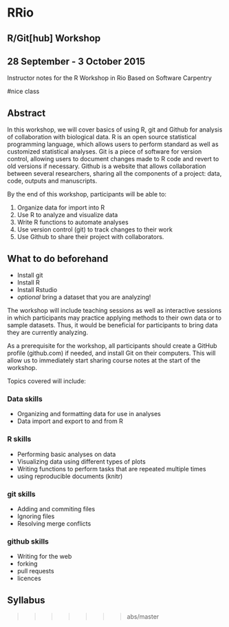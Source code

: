 # RRio
## R/Git[hub] Workshop
## 28 September - 3 October 2015

Instructor notes for the R Workshop in Rio
Based on Software Carpentry

#nice class
## Abstract

In this workshop, we will cover basics of using R, git and Github for analysis of collaboration with biological data. R is an open source statistical programming language, which allows users to perform standard as well as customized statistical analyses.  Git is a piece of software for version control, allowing users to document changes made to R code and revert to old versions if necessary.  Github is a website that allows collaboration between several researchers, sharing all the components of a project: data, code, outputs and manuscripts.

By the end of this workshop, participants will be able to:

1. Organize data for import into R 
2. Use R to analyze and visualize data
3. Write R functions to automate analyses
4. Use version control (git) to track changes to their work
5. Use Github to share their project with collaborators.

## What to do beforehand

* Install git
* Install R
* Install Rstudio
* _optional_ bring a dataset that you are analyzing!

The workshop will include teaching sessions as well as interactive sessions in which participants may practice applying methods to their own data or to sample datasets.  Thus, it would be beneficial for participants to bring data they are currently analyzing.

As a prerequisite for the workshop, all participants should create a GitHub profile (github.com) if needed, and install Git on their computers.  This will allow us to immediately start sharing course notes at the start of the workshop.

Topics covered will include:

### Data skills


* Organizing and formatting data for use in analyses
* Data import and export to and from R

### R skills

* Performing basic analyses on data 
* Visualizing data using different types of plots
* Writing functions to perform tasks that are repeated multiple times
* using reproducible documents (knitr)

### git skills

* Adding and commiting files
* Ignoring files
* Resolving merge conflicts

### github skills

* Writing for the web
* forking
* pull requests
* licences



## Syllabus
>>>>>>> abs/master
